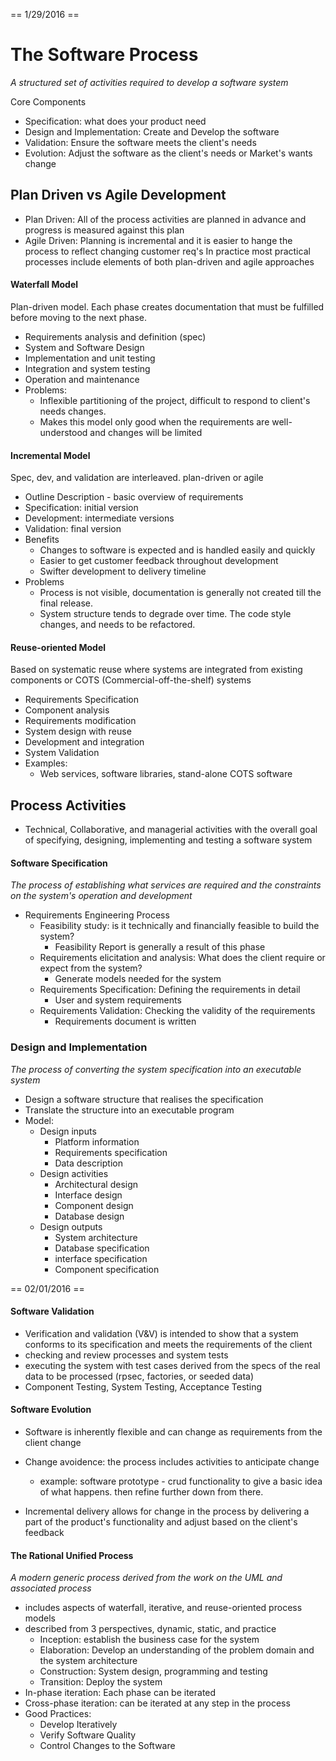 == 1/29/2016 ==
# The Software Process
_A structured set of activities required to develop a software system_

Core Components
- Specification: what does your product need
- Design and Implementation: Create and Develop the software
- Validation: Ensure the software meets the client's needs
- Evolution: Adjust the software as the client's needs or Market's wants change

## Plan Driven vs Agile Development
- Plan Driven: All of the process activities are planned in advance and progress is measured against this plan
- Agile Driven: Planning is incremental and it is easier to hange the process to reflect changing customer req's
In practice most practical processes include elements of both plan-driven and agile approaches

#### Waterfall Model
Plan-driven model. Each phase creates documentation that must be fulfilled before moving to the next phase.
- Requirements analysis and definition (spec)
- System and Software Design
- Implementation and unit testing
- Integration and system testing
- Operation and maintenance 
- Problems:
    - Inflexible partitioning of the project, difficult to respond to client's needs changes.
    - Makes this model only good when the requirements are well-understood and changes will be limited

#### Incremental Model
Spec, dev, and validation are interleaved. plan-driven or agile
- Outline Description - basic overview of requirements
- Specification: initial version
- Development: intermediate versions
- Validation: final version
- Benefits
    - Changes to software is expected and is handled easily and quickly
    - Easier to get customer feedback throughout development
    - Swifter development to delivery timeline
- Problems
    - Process is not visible, documentation is generally not created till the final release.
    - System structure tends to degrade over time. The code style changes, and needs to be refactored.

#### Reuse-oriented Model
Based on systematic reuse where systems are integrated from existing components or COTS (Commercial-off-the-shelf) systems
- Requirements Specification
- Component analysis
- Requirements modification
- System design with reuse
- Development and integration
- System Validation
- Examples:
    - Web services, software libraries, stand-alone COTS software

## Process Activities
- Technical, Collaborative, and managerial activities with the overall goal of specifying, designing, implementing and testing a software system

#### Software Specification
_The process of establishing what services are required and the constraints on the system's operation and development_
- Requirements Engineering Process
    - Feasibility study: is it technically and financially feasible to build the system?
        - Feasibility Report is generally a result of this phase
    - Requirements elicitation and analysis: What does the client require or expect from the system?
        - Generate models needed for the system
    - Requirements Specification: Defining the requirements in detail
        - User and system requirements
    - Requirements Validation: Checking the validity of the requirements
        - Requirements document is written

### Design and Implementation
_The process of converting the system specification into an executable system_
- Design a software structure that realises the specification
- Translate the structure into an executable program
- Model: 
    - Design inputs
        - Platform information
        - Requirements specification
        - Data description
    - Design activities
        - Architectural design
        - Interface design
        - Component design
        - Database design
    - Design outputs
        - System architecture
        - Database specification
        - interface specification
        - Component specification

== 02/01/2016 ==
#### Software Validation
- Verification and validation (V&V) is intended to show that a system conforms to its specification and meets the requirements of the client
- checking and review processes and system tests
- executing the system with test cases derived from the specs of the real data to be processed (rpsec, factories, or seeded data)
- Component Testing, System Testing, Acceptance Testing

#### Software Evolution
- Software is inherently flexible and can change as requirements from the client change

- Change avoidence: the process includes activities to anticipate change
    - example: software prototype - crud functionality to give a basic idea of what happens. then refine further down from there.
- Incremental delivery allows for change in the process by delivering a part of the product's functionality and adjust based on the client's feedback

#### The Rational Unified Process
_A modern generic process derived from the work on the UML and associated process_
- includes aspects of waterfall, iterative, and reuse-oriented process models
- described from 3 perspectives, dynamic, static, and practice
    - Inception: establish the business case for the system
    - Elaboration: Develop an understanding of the problem domain and the system architecture
    - Construction: System design, programming and testing
    - Transition: Deploy the system
- In-phase iteration: Each phase can be iterated
- Cross-phase iteration: can be iterated at any step in the process
- Good Practices:
    - Develop Iteratively
    - Verify Software Quality
    - Control Changes to the Software
